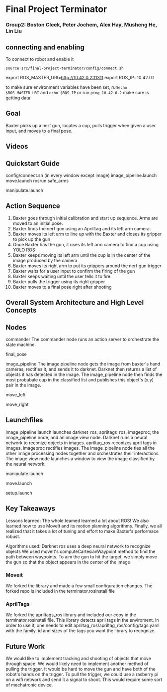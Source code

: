 # Final Project Terminator
### Group2: Boston Cleek, Peter Jochem, Alex Hay, Musheng He, Lin Liu

## connecting and enabling
To connect to robot and enable it
```
source src/final-project-terminator/config/connect.sh
```


export ROS_MASTER_URI=http://10.42.0.2:11311
export ROS_IP=10.42.0.1

to make sure environment variables have been set, run`echo $ROS_MASTER_URI`
and `echo $ROS_IP` or run `ping 10.42.0.2` make sure is getting data

## Goal
Baxter picks up a nerf gun, locates a cup, pulls trigger when given a user input, and moves to a final pose.

## Videos


## Quickstart Guide
config/connect.sh (in every window except image)
image_pipeline.launch
move.launch
rosrun safe_arms

manipulate.launch 


## Action Sequence
1. Baxter goes through initial calibration and start up sequence. Arms are moved to an initial pose.
2. Baxter finds the nerf gun using an AprilTag and its left arm camera
3. Baxter moves its left arm to line up with the Baxter and closes its gripper to pick up the gun
4. Once Baxter has the gun, it uses its left arm camera to find a cup using YOLO ROS
5. Baxter keeps moving its left arm until the cup is in the center of the image produced by the camera
6. Baxter moves its right arm to put its grippers around the nerf gun trigger
7. Baxter waits for a user input to confirm the firing of the gun
8. Baxter keeps waiting until the user tells it to fire
9. Baxter pulls the trigger using its right gripper
10. Baxter moves to a final pose right after shooting


## Overall System Architecture and High Level Concepts

## Nodes
commander
The commander node runs an action server to orchestrate the state machine.

final_pose


image_pipeline
The image pipeline node gets the image from baxter's hand cameras, rectifies it, and sends it to darknet. Darknet then returns a list of objects it has detected in the image. The image_pipeline node then finds the most probabale cup in the classified list and publishes this object's (x,y) pair in the image. 

move_left


move_right

## Launchfiles
image_pipeline.launch launches darknet_ros, apriltags_ros, imageproc, the image_pipeline node, and an image view node.
Darknet runs a neural network to reconize objects in images. apriltag_ros reconizes april tags in images. imageproc rectifies images. The image_pipeline node ties all the other image processing nodes together and orchestrates their interactions. The image view node launches a window to view the image classified by the neural network.     

manipulate.launch  

move.launch 

setup.launch  


## Key Takeaways
Lessons learned: The whole teamed learned a lot about ROS! We also learned how to use MoveIt and its motion planning algorithms. Finally, we all realized that it takes a lot of tuning and effort to make Baxter's performace robust. 

 
Algorithms used: Darknet ros uses a deep neural network to recognize objects
We used moveIt's computeCartesianWaypoint method to find the path between waypoints. 
To aim the gun to hit the target, we simply move the gun so that the object appears in the center of the image

### Moveit
We forked the library and made a few small configuration changes. The forked repo is included in the terminator.rosinstall file

### AprilTags
We forked the apriltags_ros library and included our copy in the terminator.rosinstall file.
This library detects april tags in the enviroment. In order to use it, one needs to edit apriltag_ros/apriltag_ros/config/tags.yaml with the family, id and sizes of the tags you want the library to recognize.



## Future Work
We would like to implement tracking and shooting of objects that move through space. We would likely need to implement another method of pulling the trigger. It would be hard to move the gun and have both of the robot's hands on the trigger. To pull the trigger, we could use a rasberry pi on a wifi network and send it a signal to shoot. This would require some sort of mechatronic device.    

